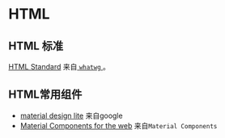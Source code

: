 # HTML

## HTML 标准

[HTML Standard](https://html.spec.whatwg.org/multipage/) 来自[ `whatwg` ](https://github.com/whatwg)。

## HTML常用组件

* [material design lite](https://github.com/google/material-design-lite) 来自google
* [Material Components for the web](https://github.com/material-components/material-components-web) 来自` Material Components
 `
